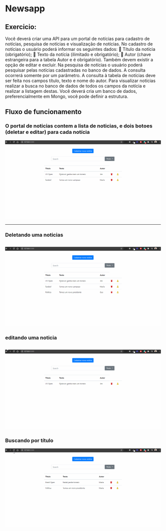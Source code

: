 # Newsapp

## Exercicio:

Você deverá criar uma API para um portal de notícias para cadastro de notícias,
pesquisa de notícias e visualização de notícias.
No cadastro de notícias o usuário poderá informar os seguintes dados:
 Título da notícia (obrigatório);
 Texto da notícia (ilimitado e obrigatório);
 Autor (chave estrangeira para a tabela Autor e é obrigatório).
Também devem existir a opção de editar e excluir.
Na pesquisa de notícias o usuário poderá pesquisar pelas notícias cadastradas no
banco de dados. A consulta ocorrerá somente por um parâmetro. A consulta à tabela
de notícias deve ser feita nos campos título, texto e nome do autor.
Para visualizar notícias realizar a busca no banco de dados de todos os campos da
notícia e realizar a listagem destas.
Você deverá cria um banco de dados, preferencialmente em Mongo, você pode
definir a estrutura.

## Fluxo de funcionamento

### O portal de noticias contem a lista de noticias, e dois botoes (deletar e editar) para cada notícia

![](assets\cadastrando.gif)

-----------------------------------------
### Deletando uma noticias

![](assets\deletando.gif)
-----------------------------------------
### editando uma noticia

![](assets\editando.gif)
-----------------------------------------
### Buscando por título 

![](assets\buscando.gif)
